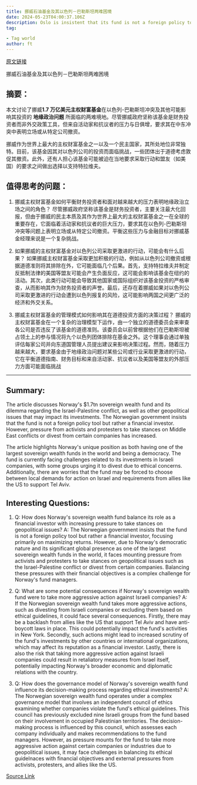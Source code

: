 ```yaml
---
title: 挪威石油基金及其以色列－巴勒斯坦两难困境
date: 2024-05-23T04:00:37.106Z
description: Oslo is insistent that its fund is not a foreign policy tool but pressure is rising to take a stance on Middle East conflict
tag: 

- Tag world
author: ft
---
```


[原文链接](https://ft.com/content/35a58738-8489-4762-b88c-fe455fe8a70e)

挪威石油基金及其以色列－巴勒斯坦两难困境

## 摘要： 

本文讨论了挪威**1.7 万亿美元主权财富基金**在以色列-巴勒斯坦冲突及其他可能影响其投资的 **地缘政治问题** 所面临的两难境地。尽管挪威政府坚称该基金是财务投资者而非外交政策工具，但来自活动家和抗议者的压力与日俱增，要求其在中东冲突中表明立场或从特定公司撤资。

挪威作为世界上最大的主权财富基金之一以及一个民主国家，其所处地位非常独特。目前，该基金因其对以色列公司的投资而面临挑战，一些团体出于道德考虑敦促其撤资。此外，还有人担心该基金可能被迫在当地要求采取行动和盟友（如美国）的要求之间做出选择以支持特拉维夫。

## 值得思考的问题：

1. 挪威主权财富基金如何平衡财务投资者和面对越来越大的压力表明地缘政治立场之间的角色？
   尽管挪威政府坚称该基金是财务投资者，主要关注最大化回报，但由于挪威的民主本质及其作为世界上最大的主权财富基金之一在全球的重要存在，它面临着活动家和抗议者的巨大压力，要求其在以色列-巴勒斯坦冲突等问题上表明立场或从特定公司撤资。平衡这些压力与金融目标对挪威基金经理来说是一个复杂挑战。

2. 如果挪威的主权财富基金对以色列公司采取更激进的行动，可能会有什么后果？
   如果挪威主权财富基金采取更加积极的行动，例如从以色列公司撤资或根据道德准则将其排除在外，它可能面临几个后果。首先，支持特拉维夫并制定反抵制法律的美国等盟友可能会产生负面反应，这可能会影响该基金在纽约的活动。其次，此类行动可能会导致其他国家或国际组织对该基金投资的严格审查，从而影响其作为财务投资者的声誉。最后，还存在着挪威如果对以色列公司采取更激进的行动会遭到以色列报复的风险，这可能影响两国之间更广泛的经济和外交关系。

3. 挪威主权财富基金的管理模式如何影响其在道德投资方面的决策过程？
   挪威的主权财富基金在一个复杂的治理模型下运作，由一个独立的道德委员会来审查各公司是否违反了该基金的道德准则。该委员会以前曾根据他们在巴勒斯坦被占领土上的参与情况将九个以色列团体排除在基金之外。这个理事会通过单独评估每家公司并向东道国管理人员提出建议来影响决策过程。然而，随着压力越来越大，要求基金由于地缘政治问题对某些公司或行业采取更激进的行动，它在平衡道德指南、财务目标和来自活动家、抗议者以及美国等盟友的外部压力方面可能面临挑战

---

## Summary:
The article discusses Norway's $1.7tn sovereign wealth fund and its dilemma regarding the Israel-Palestine conflict, as well as other geopolitical issues that may impact its investments. The Norwegian government insists that the fund is not a foreign policy tool but rather a financial investor. However, pressure from activists and protesters to take stances on Middle East conflicts or divest from certain companies has increased.

The article highlights Norway's unique position as both having one of the largest sovereign wealth funds in the world and being a democracy. The fund is currently facing challenges related to its investments in Israeli companies, with some groups urging it to divest due to ethical concerns. Additionally, there are worries that the fund may be forced to choose between local demands for action on Israel and requirements from allies like the US to support Tel Aviv.

## Interesting Questions:
1. Q: How does Norway's sovereign wealth fund balance its role as a financial investor with increasing pressure to take stances on geopolitical issues?
A: The Norwegian government insists that the fund is not a foreign policy tool but rather a financial investor, focusing primarily on maximizing returns. However, due to Norway's democratic nature and its significant global presence as one of the largest sovereign wealth funds in the world, it faces mounting pressure from activists and protesters to take stances on geopolitical issues such as the Israel-Palestine conflict or divest from certain companies. Balancing these pressures with their financial objectives is a complex challenge for Norway's fund managers.

2. Q: What are some potential consequences if Norway's sovereign wealth fund were to take more aggressive action against Israeli companies?
A: If the Norwegian sovereign wealth fund takes more aggressive actions, such as divesting from Israeli companies or excluding them based on ethical guidelines, it could face several consequences. Firstly, there may be a backlash from allies like the US that support Tel Aviv and have anti-boycott laws in place. This could potentially impact the fund's activities in New York. Secondly, such actions might lead to increased scrutiny of the fund's investments by other countries or international organizations, which may affect its reputation as a financial investor. Lastly, there is also the risk that taking more aggressive action against Israeli companies could result in retaliatory measures from Israel itself, potentially impacting Norway's broader economic and diplomatic relations with the country.

3. Q: How does the governance model of Norway's sovereign wealth fund influence its decision-making process regarding ethical investments?
A: The Norwegian sovereign wealth fund operates under a complex governance model that involves an independent council of ethics examining whether companies violate the fund's ethical guidelines. This council has previously excluded nine Israeli groups from the fund based on their involvement in occupied Palestinian territories. The decision-making process is influenced by this council, which assesses each company individually and makes recommendations to the fund managers. However, as pressure mounts for the fund to take more aggressive action against certain companies or industries due to geopolitical issues, it may face challenges in balancing its ethical guidelnaces with financial objectives and external pressures from activists, protesters, and allies like the US.

[Source Link](https://ft.com/content/35a58738-8489-4762-b88c-fe455fe8a70e)

